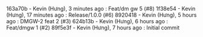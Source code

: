 163a70b - Kevin (Hưng), 3 minutes ago : Feat/dm gw 5 (#8)
1f38e54 - Kevin (Hưng), 17 minutes ago : Release/1.0.0 (#6)
8920418 - Kevin (Hưng), 5 hours ago : DMGW-2 feat 2 (#3)
624b13b - Kevin (Hưng), 6 hours ago : Feat/dmgw 1 (#2)
89f5e3f - Kevin (Hưng), 7 hours ago : Initial commit